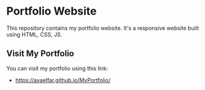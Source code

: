 # Portfolio Website

This repository contains my portfolio website. It's a responsive website built using HTML, CSS, JS.

## Visit My Portfolio

You can visit my portfolio using this link:

- https://ayaelfar.github.io/MyPortfolio/
